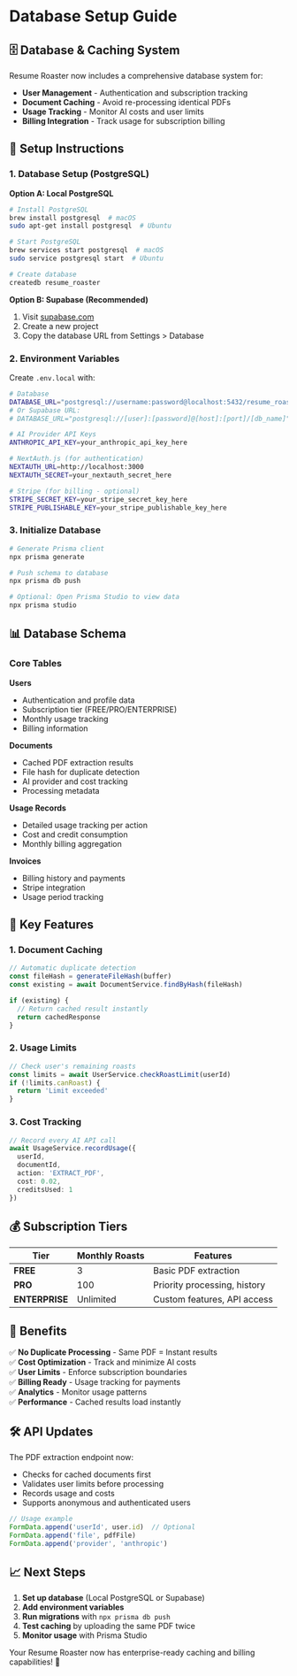 # Database Setup Guide

## 🗄️ Database & Caching System

Resume Roaster now includes a comprehensive database system for:
- **User Management** - Authentication and subscription tracking
- **Document Caching** - Avoid re-processing identical PDFs
- **Usage Tracking** - Monitor AI costs and user limits
- **Billing Integration** - Track usage for subscription billing

## 🔧 Setup Instructions

### 1. Database Setup (PostgreSQL)

**Option A: Local PostgreSQL**
```bash
# Install PostgreSQL
brew install postgresql  # macOS
sudo apt-get install postgresql  # Ubuntu

# Start PostgreSQL
brew services start postgresql  # macOS
sudo service postgresql start  # Ubuntu

# Create database
createdb resume_roaster
```

**Option B: Supabase (Recommended)**
1. Visit [supabase.com](https://supabase.com)
2. Create a new project
3. Copy the database URL from Settings > Database

### 2. Environment Variables

Create `.env.local` with:
```bash
# Database
DATABASE_URL="postgresql://username:password@localhost:5432/resume_roaster"
# Or Supabase URL:
# DATABASE_URL="postgresql://[user]:[password]@[host]:[port]/[db_name]"

# AI Provider API Keys
ANTHROPIC_API_KEY=your_anthropic_api_key_here

# NextAuth.js (for authentication)
NEXTAUTH_URL=http://localhost:3000
NEXTAUTH_SECRET=your_nextauth_secret_here

# Stripe (for billing - optional)
STRIPE_SECRET_KEY=your_stripe_secret_key_here
STRIPE_PUBLISHABLE_KEY=your_stripe_publishable_key_here
```

### 3. Initialize Database

```bash
# Generate Prisma client
npx prisma generate

# Push schema to database
npx prisma db push

# Optional: Open Prisma Studio to view data
npx prisma studio
```

## 📊 Database Schema

### Core Tables

**Users**
- Authentication and profile data
- Subscription tier (FREE/PRO/ENTERPRISE)
- Monthly usage tracking
- Billing information

**Documents**
- Cached PDF extraction results
- File hash for duplicate detection
- AI provider and cost tracking
- Processing metadata

**Usage Records**
- Detailed usage tracking per action
- Cost and credit consumption
- Monthly billing aggregation

**Invoices**
- Billing history and payments
- Stripe integration
- Usage period tracking

## 🚀 Key Features

### 1. **Document Caching**
```typescript
// Automatic duplicate detection
const fileHash = generateFileHash(buffer)
const existing = await DocumentService.findByHash(fileHash)

if (existing) {
  // Return cached result instantly
  return cachedResponse
}
```

### 2. **Usage Limits**
```typescript
// Check user's remaining roasts
const limits = await UserService.checkRoastLimit(userId)
if (!limits.canRoast) {
  return 'Limit exceeded'
}
```

### 3. **Cost Tracking**
```typescript
// Record every AI API call
await UsageService.recordUsage({
  userId,
  documentId,
  action: 'EXTRACT_PDF',
  cost: 0.02,
  creditsUsed: 1
})
```

## 💰 Subscription Tiers

| Tier | Monthly Roasts | Features |
|------|---------------|----------|
| **FREE** | 3 | Basic PDF extraction |
| **PRO** | 100 | Priority processing, history |
| **ENTERPRISE** | Unlimited | Custom features, API access |

## 🔄 Benefits

✅ **No Duplicate Processing** - Same PDF = Instant results  
✅ **Cost Optimization** - Track and minimize AI costs  
✅ **User Limits** - Enforce subscription boundaries  
✅ **Billing Ready** - Usage tracking for payments  
✅ **Analytics** - Monitor usage patterns  
✅ **Performance** - Cached results load instantly  

## 🛠️ API Updates

The PDF extraction endpoint now:
- Checks for cached documents first
- Validates user limits before processing
- Records usage and costs
- Supports anonymous and authenticated users

```typescript
// Usage example
FormData.append('userId', user.id)  // Optional
FormData.append('file', pdfFile)
FormData.append('provider', 'anthropic')
```

## 📈 Next Steps

1. **Set up database** (Local PostgreSQL or Supabase)
2. **Add environment variables**
3. **Run migrations** with `npx prisma db push`
4. **Test caching** by uploading the same PDF twice
5. **Monitor usage** with Prisma Studio

Your Resume Roaster now has enterprise-ready caching and billing capabilities! 🎉 